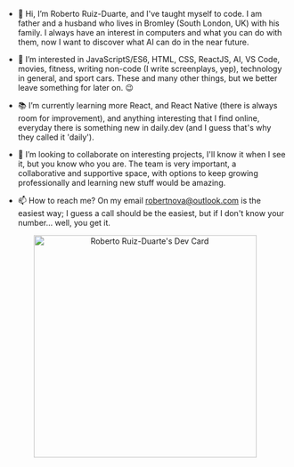 - 👋 Hi, I’m Roberto Ruiz-Duarte, and I've taught myself to code. I am father and a husband who lives in Bromley (South London, UK) with his family. I always have an interest in computers and what you can do with them, now I want to discover what AI can do in the near future. 

- 👀 I’m interested in JavaScriptS/ES6, HTML, CSS, ReactJS, AI, VS Code, movies, fitness, writing non-code (I write screenplays, yep), technology in general, and sport cars. These and many other things, but we better leave something for later on. 😉


- 📚 I’m currently learning more React, and React Native (there is always room for improvement), and anything interesting that I find online, everyday there is something new in daily.dev (and I guess that's why they called it 'daily').


- 💞️ I’m looking to collaborate on interesting projects, I'll know it when I see it, but you know who you are. The team is very important, a collaborative and supportive space, with options to keep growing professionally and learning new stuff would be amazing.


- 📫 How to reach me? On my email robertnova@outlook.com is the easiest way; I guess a call should be the easiest, but if I don't know your number... well, you get it.



<p align="center">
<a href="https://app.daily.dev/RobertoRuizD"><img src="https://api.daily.dev/devcards/b87b820849554129aed9bb225373f4b1.png?r=tv0" width="400" alt="Roberto Ruiz-Duarte's Dev Card"/></a>
</p>

